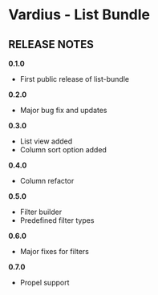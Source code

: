 Vardius - List Bundle
======================================

RELEASE NOTES
----------------
**0.1.0**

- First public release of list-bundle

**0.2.0**

- Major bug fix and updates

**0.3.0**

- List view added
- Column sort option added

**0.4.0**

- Column refactor

**0.5.0**

- Filter builder
- Predefined filter types

**0.6.0**

- Major fixes for filters

**0.7.0**

- Propel support
